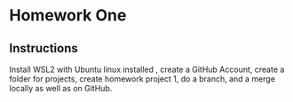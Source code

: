 # Homework One
## Instructions
Install WSL2 with Ubuntu linux installed , create a GitHub Account, create a folder for projects, create homework project 1, do a branch, and a merge locally as well as on GitHub.   
